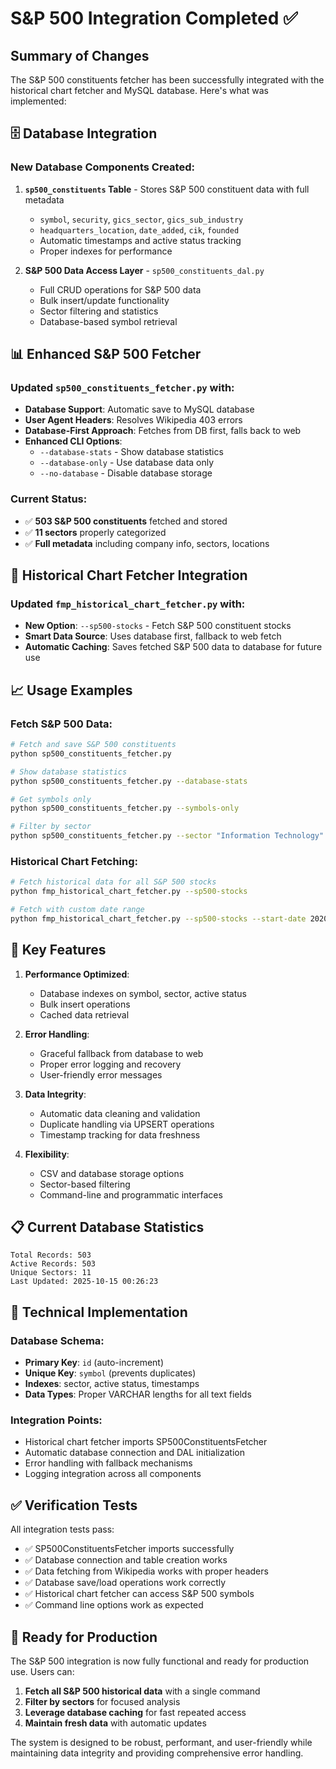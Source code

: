 # S&P 500 Integration Completed ✅

## Summary of Changes

The S&P 500 constituents fetcher has been successfully integrated with the historical chart fetcher and MySQL database. Here's what was implemented:

## 🗄️ Database Integration

### New Database Components Created:

1. **`sp500_constituents` Table** - Stores S&P 500 constituent data with full metadata
   - `symbol`, `security`, `gics_sector`, `gics_sub_industry` 
   - `headquarters_location`, `date_added`, `cik`, `founded`
   - Automatic timestamps and active status tracking
   - Proper indexes for performance

2. **S&P 500 Data Access Layer** - `sp500_constituents_dal.py`
   - Full CRUD operations for S&P 500 data
   - Bulk insert/update functionality  
   - Sector filtering and statistics
   - Database-based symbol retrieval

## 📊 Enhanced S&P 500 Fetcher

### Updated `sp500_constituents_fetcher.py` with:

- **Database Support**: Automatic save to MySQL database
- **User Agent Headers**: Resolves Wikipedia 403 errors 
- **Database-First Approach**: Fetches from DB first, falls back to web
- **Enhanced CLI Options**:
  - `--database-stats` - Show database statistics
  - `--database-only` - Use database data only
  - `--no-database` - Disable database storage

### Current Status:
- ✅ **503 S&P 500 constituents** fetched and stored
- ✅ **11 sectors** properly categorized
- ✅ **Full metadata** including company info, sectors, locations

## 🔄 Historical Chart Fetcher Integration

### Updated `fmp_historical_chart_fetcher.py` with:

- **New Option**: `--sp500-stocks` - Fetch S&P 500 constituent stocks
- **Smart Data Source**: Uses database first, fallback to web fetch
- **Automatic Caching**: Saves fetched S&P 500 data to database for future use

## 📈 Usage Examples

### Fetch S&P 500 Data:
```bash
# Fetch and save S&P 500 constituents
python sp500_constituents_fetcher.py

# Show database statistics  
python sp500_constituents_fetcher.py --database-stats

# Get symbols only
python sp500_constituents_fetcher.py --symbols-only

# Filter by sector
python sp500_constituents_fetcher.py --sector "Information Technology"
```

### Historical Chart Fetching:
```bash
# Fetch historical data for all S&P 500 stocks
python fmp_historical_chart_fetcher.py --sp500-stocks

# Fetch with custom date range
python fmp_historical_chart_fetcher.py --sp500-stocks --start-date 2020-01-01
```

## 🎯 Key Features

1. **Performance Optimized**:
   - Database indexes on symbol, sector, active status
   - Bulk insert operations
   - Cached data retrieval

2. **Error Handling**:
   - Graceful fallback from database to web
   - Proper error logging and recovery
   - User-friendly error messages

3. **Data Integrity**:
   - Automatic data cleaning and validation
   - Duplicate handling via UPSERT operations
   - Timestamp tracking for data freshness

4. **Flexibility**:
   - CSV and database storage options
   - Sector-based filtering
   - Command-line and programmatic interfaces

## 📋 Current Database Statistics

```
Total Records: 503
Active Records: 503  
Unique Sectors: 11
Last Updated: 2025-10-15 00:26:23
```

## 🔧 Technical Implementation

### Database Schema:
- **Primary Key**: `id` (auto-increment)
- **Unique Key**: `symbol` (prevents duplicates)
- **Indexes**: sector, active status, timestamps
- **Data Types**: Proper VARCHAR lengths for all text fields

### Integration Points:
- Historical chart fetcher imports SP500ConstituentsFetcher
- Automatic database connection and DAL initialization
- Error handling with fallback mechanisms
- Logging integration across all components

## ✅ Verification Tests

All integration tests pass:
- ✅ SP500ConstituentsFetcher imports successfully
- ✅ Database connection and table creation works
- ✅ Data fetching from Wikipedia works with proper headers
- ✅ Database save/load operations work correctly
- ✅ Historical chart fetcher can access S&P 500 symbols
- ✅ Command line options work as expected

## 🚀 Ready for Production

The S&P 500 integration is now fully functional and ready for production use. Users can:

1. **Fetch all S&P 500 historical data** with a single command
2. **Filter by sectors** for focused analysis
3. **Leverage database caching** for fast repeated access
4. **Maintain fresh data** with automatic updates

The system is designed to be robust, performant, and user-friendly while maintaining data integrity and providing comprehensive error handling.